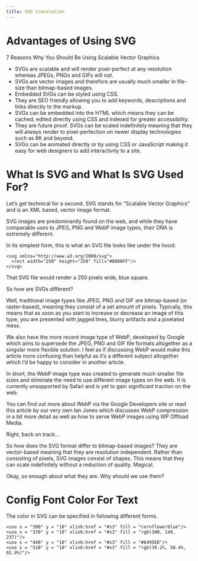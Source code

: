 ```yaml
---
title: SVG translation
---
```



# Advantages of Using SVG

7 Reasons Why You Should Be Using Scalable Vector Graphics

* SVGs are scalable and will render pixel-perfect at any resolution whereas JPEGs, PNGs and GIFs will not.
* SVGs are vector images and therefore are usually much smaller in file-size than bitmap-based images.
* Embedded SVGs can be styled using CSS.
* They are SEO friendly allowing you to add keywords, descriptions and links directly to the markup.
* SVGs can be embedded into the HTML which means they can be cached, edited directly using CSS and indexed for greater accessibility.
* They are future proof. SVGs can be scaled indefinitely meaning that they will always render to pixel-perfection on newer display technologies such as 8K and beyond.
* SVGs can be animated directly or by using CSS or JavaScript making it easy for web designers to add interactivity to a site.



# What Is SVG and What Is SVG Used For?

Let’s get technical for a second. SVG stands for “Scalable Vector Graphics” and
is an XML based, vector image format.

SVG images are predominantly found on the web, and while they have comparable
uses to JPEG, PNG and WebP image types, their DNA is extremely different.

In its simplest form, this is what an SVG file looks like under the hood:

    <svg xmlns="http://www.w3.org/2000/svg">
      <rect width="250" height="250" fill="#0000FF"/>
    </svg>

That SVG file would render a 250 pixels wide, blue square.

So how are SVGs different?

Well, traditional image types like JPEG, PNG and GIF are bitmap-based (or
raster-based), meaning they consist of a set amount of pixels. Typically, this
means that as soon as you start to increase or decrease an image of this type,
you are presented with jagged lines, blurry artifacts and a pixelated mess.

We also have the more recent image type of WebP, developed by Google which aims
to supersede the JPEG, PNG and GIF file formats altogether as a singular more
flexible solution. I feel as if discussing WebP would make this article more
confusing than helpful as it’s a different subject altogether which I’d be
happy to consider in another article.

In short, the WebP image type was created to generate much smaller file sizes
and eliminate the need to use different image types on the web. It is currently
unsupported by Safari and is yet to gain significant traction on the web.

You can find out more about WebP via the Google Developers site or read this
article by our very own Ian Jones which discusses WebP compression in a bit
more detail as well as how to serve WebP images using WP Offload Media.

Right, back on track…

So how does the SVG format differ to bitmap-based images? They are vector-based
meaning that they are resolution independent. Rather than consisting of pixels,
SVG images consist of shapes. This means that they can scale indefinitely
without a reduction of quality. Magical.

Okay, so enough about what they are. Why should we use them?



# Config Font Color For Text

The color in SVG can be specified in following different forms.

    <use x = "300" y = "10" xlink:href = "#s3" fill = "cornflowerblue"/>
    <use x = "370" y = "10" xlink:href = "#s3" fill = "rgb(100, 149, 237)"/>
    <use x = "440" y = "10" xlink:href = "#s3" fill = "#6495ED"/>
    <use x = "510" y = "10" xlink:href = "#s3" fill = "rgb(39.2%, 58.4%, 92.9%)"/>



